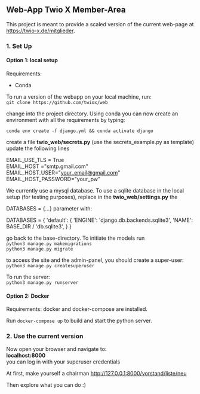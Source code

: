 ## Web-App Twio X Member-Area ##
This project is meant to provide a scaled version of the current web-page at https://twio-x.de/mitglieder.
### 1. Set Up ###

#### Option 1: local setup ####

Requirements:
- Conda

To run a version of the webapp on your local machine, run:\
`git clone https://github.com/twiox/web`

change into the project directory. Using conda you can now create an environment with all the requirements by typing: 

`conda env create -f django.yml &&
conda activate django`

create a file **twio_web/secrets.py** (use the secrets_example.py as template)
update the following lines

EMAIL_USE_TLS = True\
EMAIL_HOST ="smtp.gmail.com"\
EMAIL_HOST_USER="your_email@gmail.com"\
EMAIL_HOST_PASSWORD="your_pw"

We currently use a mysql database. To use a sqlite database in the local setup (for testing purposes),
replace in the **twio_web/settings.py** the 

DATABASES = {...} parameter with:

DATABASES = {
    'default': {
        'ENGINE': 'django.db.backends.sqlite3',
        'NAME': BASE_DIR / 'db.sqlite3',
    }
}

go back to the base-directory. To initiate the models run\
`python3 manage.py makemigrations`\
`python3 manage.py migrate`

to access the site and the admin-panel, you should create a super-user:\
`python3 manage.py createsuperuser`

To run the server:\
`python3 manage.py runserver`

#### Option 2: Docker ####

Requirements: docker and docker-compose are installed.

Run `docker-compose up` to build and start the python server.

### 2. Use the current version ###

Now open your browser and navigate to:\
**localhost:8000**\
you can log in with your superuser credentials

At first, make yourself a chairman
http://127.0.0.1:8000/vorstand/liste/neu

Then explore what you can do :)

